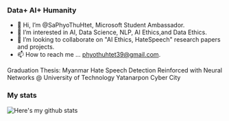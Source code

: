 ### Data+ AI+ Humanity
- 👋 Hi, I’m @SaPhyoThuHtet, Microsoft Student Ambassador.
- 👀 I’m interested in AI, Data Science, NLP, AI Ethics,and Data Ethics.
- 💞️ I’m looking to collaborate on "AI Ethics, HateSpeech" research papers and projects.
- 📫 How to reach me ... phyothuhtet39@gmail.com.

Graduation Thesis: Myanmar Hate Speech Detection Reinforced with Neural Networks @ University of Technology Yatanarpon Cyber City

### My stats
![Here's my github stats](https://github-readme-stats.vercel.app/api?username=saphyothuhtet)
